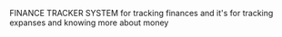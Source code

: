 FINANCE TRACKER SYSTEM
for tracking finances and 
it's for tracking expanses and knowing more about money